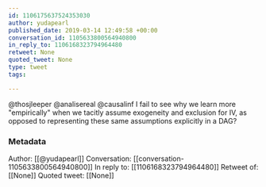 ```yaml
---
id: 1106175637524353030
author: yudapearl
published_date: 2019-03-14 12:49:58 +00:00
conversation_id: 1105633800564940800
in_reply_to: 1106168323794964480
retweet: None
quoted_tweet: None
type: tweet
tags:

---
```


@thosjleeper @analisereal @causalinf I fail to see why we learn more "empirically" when we tacitly assume exogeneity and exclusion for IV, as opposed to representing these same assumptions explicitly in a DAG?

### Metadata

Author: [[@yudapearl]]
Conversation: [[conversation-1105633800564940800]]
In reply to: [[1106168323794964480]]
Retweet of: [[None]]
Quoted tweet: [[None]]
